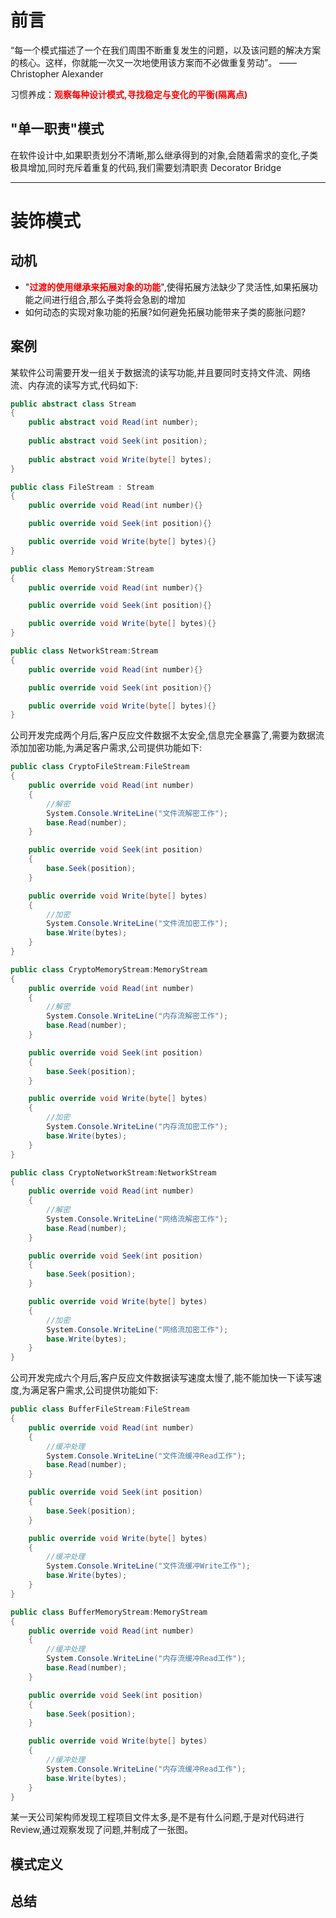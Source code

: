 # 前言
<p>
    “每一个模式描述了一个在我们周围不断重复发生的问题，以及该问题的解决方案的核心。这样，你就能一次又一次地使用该方案而不必做重复劳动”。
                                                                                         ——Christopher Alexander
</p>
    
习惯养成：<font color="red">**观察每种设计模式,寻找稳定与变化的平衡(隔离点)**</font>

## "单一职责"模式

在软件设计中,如果职责划分不清晰,那么继承得到的对象,会随着需求的变化,子类极具增加,同时充斥着重复的代码,我们需要划清职责
Decorator
Bridge

---
# 装饰模式

## 动机
* "<font color="red">**过渡的使用继承来拓展对象的功能**</font>",使得拓展方法缺少了灵活性,如果拓展功能之间进行组合,那么子类将会急剧的增加
* 如何动态的实现对象功能的拓展?如何避免拓展功能带来子类的膨胀问题?
  
## 案例

某软件公司需要开发一组关于数据流的读写功能,并且要同时支持文件流、网络流、内存流的读写方式,代码如下:
```C#
public abstract class Stream
{
    public abstract void Read(int number);
    
    public abstract void Seek(int position);
    
    public abstract void Write(byte[] bytes);
}

public class FileStream : Stream
{
    public override void Read(int number){}

    public override void Seek(int position){}

    public override void Write(byte[] bytes){}
}

public class MemoryStream:Stream
{
    public override void Read(int number){}

    public override void Seek(int position){}

    public override void Write(byte[] bytes){}
}

public class NetworkStream:Stream
{
    public override void Read(int number){}

    public override void Seek(int position){}

    public override void Write(byte[] bytes){}
}

```

公司开发完成两个月后,客户反应文件数据不太安全,信息完全暴露了,需要为数据流添加加密功能,为满足客户需求,公司提供功能如下:
```C#
public class CryptoFileStream:FileStream
{
    public override void Read(int number)
    {
        //解密
        System.Console.WriteLine("文件流解密工作");
        base.Read(number);
    }

    public override void Seek(int position)
    {
        base.Seek(position);
    }

    public override void Write(byte[] bytes)
    {
        //加密
        System.Console.WriteLine("文件流加密工作");
        base.Write(bytes);
    }
}

public class CryptoMemoryStream:MemoryStream
{
    public override void Read(int number)
    {
        //解密
        System.Console.WriteLine("内存流解密工作");
        base.Read(number);
    }

    public override void Seek(int position)
    {
        base.Seek(position);
    }

    public override void Write(byte[] bytes)
    {
        //加密
        System.Console.WriteLine("内存流加密工作");
        base.Write(bytes);
    }
}

public class CryptoNetworkStream:NetworkStream
{
    public override void Read(int number)
    {
        //解密
        System.Console.WriteLine("网络流解密工作");
        base.Read(number);
    }

    public override void Seek(int position)
    {
        base.Seek(position);
    }

    public override void Write(byte[] bytes)
    {
        //加密
        System.Console.WriteLine("网络流加密工作");
        base.Write(bytes);
    }
}
```
公司开发完成六个月后,客户反应文件数据读写速度太慢了,能不能加快一下读写速度,为满足客户需求,公司提供功能如下:

```C#
public class BufferFileStream:FileStream
{
    public override void Read(int number)
    {
        //缓冲处理
        System.Console.WriteLine("文件流缓冲Read工作");
        base.Read(number);
    }

    public override void Seek(int position)
    {
        base.Seek(position);
    }

    public override void Write(byte[] bytes)
    {
        //缓冲处理
        System.Console.WriteLine("文件流缓冲Write工作");
        base.Write(bytes);
    }
}

public class BufferMemoryStream:MemoryStream
{
    public override void Read(int number)
    {
        //缓冲处理
        System.Console.WriteLine("内存流缓冲Read工作");
        base.Read(number);
    }

    public override void Seek(int position)
    {
        base.Seek(position);
    }

    public override void Write(byte[] bytes)
    {
        //缓冲处理
        System.Console.WriteLine("内存流缓冲Read工作");
        base.Write(bytes);
    }
}

```
某一天公司架构师发现工程项目文件太多,是不是有什么问题,于是对代码进行Review,通过观察发现了问题,并制成了一张图。


## 模式定义

## 总结